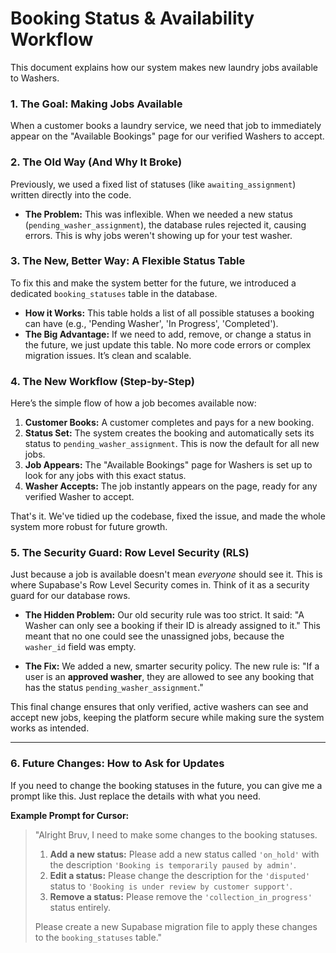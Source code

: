 # Booking Status & Availability Workflow

This document explains how our system makes new laundry jobs available to Washers.

### 1. The Goal: Making Jobs Available

When a customer books a laundry service, we need that job to immediately appear on the "Available Bookings" page for our verified Washers to accept.

### 2. The Old Way (And Why It Broke)

Previously, we used a fixed list of statuses (like `awaiting_assignment`) written directly into the code.

-   **The Problem:** This was inflexible. When we needed a new status (`pending_washer_assignment`), the database rules rejected it, causing errors. This is why jobs weren't showing up for your test washer.

### 3. The New, Better Way: A Flexible Status Table

To fix this and make the system better for the future, we introduced a dedicated `booking_statuses` table in the database.

-   **How it Works:** This table holds a list of all possible statuses a booking can have (e.g., 'Pending Washer', 'In Progress', 'Completed').
-   **The Big Advantage:** If we need to add, remove, or change a status in the future, we just update this table. No more code errors or complex migration issues. It’s clean and scalable.

### 4. The New Workflow (Step-by-Step)

Here’s the simple flow of how a job becomes available now:

1.  **Customer Books:** A customer completes and pays for a new booking.
2.  **Status Set:** The system creates the booking and automatically sets its status to `pending_washer_assignment`. This is now the default for all new jobs.
3.  **Job Appears:** The "Available Bookings" page for Washers is set up to look for any jobs with this exact status.
4.  **Washer Accepts:** The job instantly appears on the page, ready for any verified Washer to accept.

That's it. We've tidied up the codebase, fixed the issue, and made the whole system more robust for future growth.

### 5. The Security Guard: Row Level Security (RLS)

Just because a job is available doesn't mean *everyone* should see it. This is where Supabase's Row Level Security comes in. Think of it as a security guard for our database rows.

-   **The Hidden Problem:** Our old security rule was too strict. It said: "A Washer can only see a booking if their ID is already assigned to it." This meant that no one could see the unassigned jobs, because the `washer_id` field was empty.

-   **The Fix:** We added a new, smarter security policy. The new rule is: "If a user is an **approved washer**, they are allowed to see any booking that has the status `pending_washer_assignment`."

This final change ensures that only verified, active washers can see and accept new jobs, keeping the platform secure while making sure the system works as intended.

---

### 6. Future Changes: How to Ask for Updates

If you need to change the booking statuses in the future, you can give me a prompt like this. Just replace the details with what you need.

**Example Prompt for Cursor:**

> "Alright Bruv, I need to make some changes to the booking statuses.
>
> 1.  **Add a new status:** Please add a new status called `'on_hold'` with the description `'Booking is temporarily paused by admin'`.
> 2.  **Edit a status:** Please change the description for the `'disputed'` status to `'Booking is under review by customer support'`.
> 3.  **Remove a status:** Please remove the `'collection_in_progress'` status entirely.
>
> Please create a new Supabase migration file to apply these changes to the `booking_statuses` table." 
